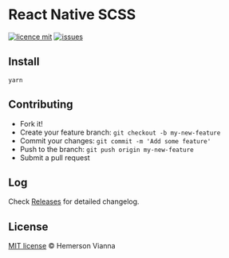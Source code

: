 # React Native SCSS

[![licence mit](https://img.shields.io/badge/license-MIT-blue.svg?style=flat-square)](http://app_descco.mit-license.org/)
[![issues](https://img.shields.io/github/issues/descco-tools/prime-react-native.svg?style=flat-square)](https://github.com/descco-tools/prime-react-native/issues)

## Install

```
yarn
```

## Contributing

- Fork it!
- Create your feature branch: `git checkout -b my-new-feature`
- Commit your changes: `git commit -m 'Add some feature'`
- Push to the branch: `git push origin my-new-feature`
- Submit a pull request

## Log

Check [Releases](https://github.com/descco-tools/prime-react-native/releases) for detailed changelog.

## License

[MIT license](http://app_descco.mit-license.org/) © Hemerson Vianna
